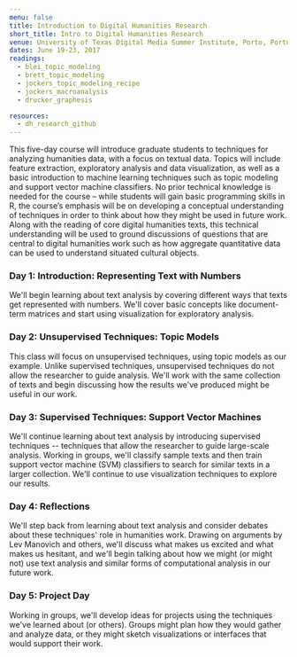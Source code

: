 ```yaml
---
menu: false
title: Introduction to Digital Humanities Research
short_title: Intro to Digital Humanities Research
venue: University of Texas Digital Media Summer Institute, Porto, Portugal
dates: June 19-23, 2017
readings:
  - blei_topic_modeling
  - brett_topic_modeling
  - jockers_topic_modeling_recipe
  - jockers_macroanalysis
  - drucker_graphesis

resources:
  - dh_research_github
---
```


This five-day course will introduce graduate students to techniques for analyzing humanities data, with a focus on textual data. Topics will include feature extraction, exploratory analysis and data visualization, as well as a basic introduction to machine learning techniques such as topic modeling and support vector machine classifiers. No prior technical knowledge is needed for the course – while students will gain basic programming skills in R, the course’s emphasis will be on developing a conceptual understanding of techniques in order to think about how they might be used in future work. Along with the reading of core digital humanities texts, this technical understanding will be used to ground discussions of questions that are central to digital humanities work such as how aggregate quantitative data can be used to understand situated cultural objects.

### Day 1: Introduction: Representing Text with Numbers

We'll begin learning about text analysis by covering different ways that texts get represented with numbers. We'll cover basic concepts like document-term matrices and start using visualization for exploratory analysis.

### Day 2: Unsupervised Techniques: Topic Models

This class will focus on unsupervised techniques, using topic models as our example. Unlike supervised techniques, unsupervised techniques do not allow the researcher to guide analysis. We'll work with the same collection of texts and begin discussing how the results we've produced might be useful in our work.

### Day 3: Supervised Techniques: Support Vector Machines

We'll continue learning about text analysis by introducing supervised techniques -- techniques that allow the researcher to guide large-scale analysis. Working in groups, we'll classify sample texts and then train support vector machine (SVM) classifiers to search for similar texts in a larger collection. We'll continue to use visualization techniques to explore our results.

### Day 4: Reflections

We'll step back from learning about text analysis and consider debates about these techniques' role in humanities work. Drawing on arguments by Lev Manovich and others, we'll discuss what makes us excited and what makes us hesitant, and we'll begin talking about how we might (or might not) use text analysis and similar forms of computational analysis in our future work.

### Day 5: Project Day

Working in groups, we'll develop ideas for projects using the techniques we've learned about (or others). Groups might plan how they would gather and analyze data, or they might sketch visualizations or interfaces that would support their work.

